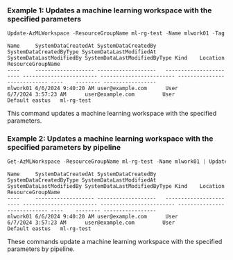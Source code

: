 ### Example 1: Updates a machine learning workspace with the specified parameters
```powershell
Update-AzMLWorkspace -ResourceGroupName ml-rg-test -Name mlwork01 -Tag @{'key1' = 'value2'}
```

```output
Name     SystemDataCreatedAt SystemDataCreatedBy   SystemDataCreatedByType SystemDataLastModifiedAt SystemDataLastModifiedBy SystemDataLastModifiedByType Kind    Location ResourceGroupName     
----     ------------------- -------------------   ----------------------- ------------------------ ------------------------ ---------------------------- ----    -------- -----------------     
mlwork01 6/6/2024 9:40:20 AM user@example.com      User                    6/7/2024 3:57:23 AM      user@example.com         User                         Default eastus   ml-rg-test
```

This command updates a machine learning workspace with the specified parameters.

### Example 2: Updates a machine learning workspace with the specified parameters by pipeline
```powershell
Get-AzMLWorkspace -ResourceGroupName ml-rg-test -Name mlwork01 | Update-AzMLWorkspace -Tag @{'key1' = 'value2'}
```

```output
Name     SystemDataCreatedAt SystemDataCreatedBy   SystemDataCreatedByType SystemDataLastModifiedAt SystemDataLastModifiedBy SystemDataLastModifiedByType Kind    Location ResourceGroupName     
----     ------------------- -------------------   ----------------------- ------------------------ ------------------------ ---------------------------- ----    -------- -----------------     
mlwork01 6/6/2024 9:40:20 AM user@example.com      User                    6/7/2024 3:57:23 AM      user@example.com         User                         Default eastus   ml-rg-test
```

These commands update a machine learning workspace with the specified parameters by pipeline.

